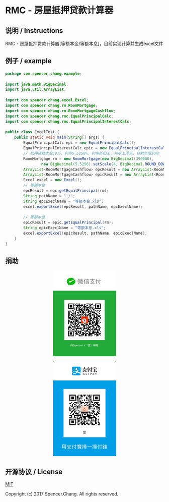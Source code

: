 # RMC - 房屋抵押贷款计算器

## 说明 / Instructions

RMC - 房屋抵押贷款计算器[等额本金/等额本息]，目前实现计算并生成excel文件

## 例子 / example
```java
package com.spencer.chang.example;

import java.math.BigDecimal;
import java.util.ArrayList;

import com.spencer.chang.excel.Excel;
import com.spencer.chang.rm.RoomMortgage;
import com.spencer.chang.rm.RoomMortgageCashflow;
import com.spencer.chang.rmc.EqualPrincipalCalc;
import com.spencer.chang.rmc.EqualPrincipalInterestCalc;

public class ExcelTest {
	public static void main(String[] args) {
		EqualPrincipalCalc epc = new EqualPrincipalCalc();
		EqualPrincipalInterestCalc epic = new EqualPrincipalInterestCalc();
		// 抵押贷款本金39万，利率5.5256%，利率折扣无，利率上浮无，贷款年限30年
		RoomMortgage rm = new RoomMortgage(new BigDecimal(390000),
				new BigDecimal(5.5256).setScale(4, BigDecimal.ROUND_DOWN), null, null, 30);
		ArrayList<RoomMortgageCashflow> epcResult = new ArrayList<RoomMortgageCashflow>();
		ArrayList<RoomMortgageCashflow> epicResult = new ArrayList<RoomMortgageCashflow>();
		Excel excel = new Excel();
		// 等额本金
		epcResult = epc.getEqualPrincipal(rm);
		String pathName = "./";
		String epcExeclName = "等额本金.xls";
		excel.exportExcel(epcResult, pathName, epcExeclName);

		// 等额本息
		epicResult = epic.getEqualPrincipal(rm);
		String epicExeclName = "等额本息.xls";
		excel.exportExcel(epicResult, pathName, epicExeclName);
	}
}
```

## 捐助

<p align="center">
<img src="./resource/IMG_0783.JPG" alt="WeChat" title="WeChat" width="200"/>
</p>
<p align="center">
<img src="./resource/IMG_0784.JPG" alt="AliPay" title="AliPay" width="200"/>
</p>


## 开源协议 / License

[MIT](http://opensource.org/licenses/MIT)

Copyright (c) 2017 Spencer.Chang. All rights reserved.

